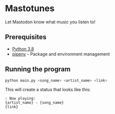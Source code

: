 # Mastotunes
Let Mastodon know what music you listen to!

## Prerequisites
- [Python 3.8](python_link)
- [pipenv](pipenv_link) - Package and environment management

## Running the program
```bash
python main.py <song_name> <artist_name> <link>
```

This will create a status that looks like this:
```
🎶 Now playing:
{artist_name} - {song_name}
{link}
```
